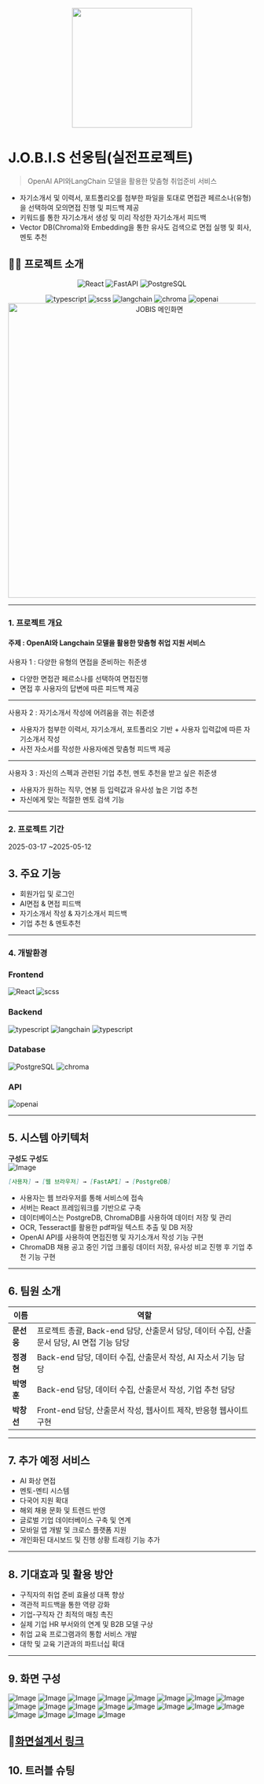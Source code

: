 <p align="center">
  <img width="244" src="https://github.com/user-attachments/assets/253edd78-ab41-4670-9228-683c55d5affc">
</p>


# J.O.B.I.S 선웅팀(실전프로젝트)
> OpenAI API와LangChain 모델을 활용한 맞춤형 취업준비 서비스
- 자기소개서 및 이력서, 포트폴리오를 첨부한 파일을 토대로 면접관 페르소나(유형)을 선택하여 모의면접 진행 및 피드백 제공
- 키워드를 통한 자기소개서 생성 및 미리 작성한 자기소개서 피드백
- Vector DB(Chroma)와 Embedding을 통한 유사도 검색으로 면접 실행 및 회사, 멘토 추천 
## ✍🏻 프로젝트 소개
<p align="center">
 <img src="https://img.shields.io/badge/React-v18.2.0-9cf?logo=React" alt="React" />
  <img src="https://img.shields.io/badge/FastAPI-v0.115.9-009688?logo=fastapi" alt="FastAPI" />
  <img src="https://img.shields.io/badge/PostgreSQL-v13.10-blue?logo=Postgresql" alt="PostgreSQL"/>
</p>
<p align="center">
  <img src="https://img.shields.io/badge/TypeScript-v5.3.3-3178C6?logo=typescript&logoColor=white" alt="typescript" />
  <img src="https://img.shields.io/badge/SCSS-v1.62.1-CC6699?logo=sass&logoColor=white" alt="scss" />
  <img src="https://img.shields.io/badge/LangChain-⚡-green?logo=python" alt="langchain"/>
  <img src="https://img.shields.io/badge/Chroma-VectorDB-yellow?logo=databricks" alt="chroma"/>
  <img src="https://img.shields.io/badge/OpenAI-API-black?logo=openai&logoColor=white" alt="openai"/>
  <a>
    <img width="600" src="https://github.com/user-attachments/assets/8f830045-62df-4a3f-a1c5-f60534805662" alt="JOBIS 메인화면" />
  </a>
</p>

---
### 1. 프로젝트 개요
#### 주제 : OpenAI와 Langchain 모델을 활용한 맞춤형 취업 지원 서비스


사용자 1 : 다양한 유형의 면접을 준비하는 취준생
- 다양한 면접관 페르소나를 선택하여 면접진행
- 면접 후 사용자의 답변에 따른 피드백 제공
---
사용자 2 : 자기소개서 작성에 어려움을 겪는 취준생
- 사용자가 첨부한 이력서, 자기소개서, 포트폴리오 기반 + 사용자 입력값에 따른 자기소개서 작성
- 사전 자소서를 작성한 사용자에겐 맞춤형 피드백 제공
---
사용자 3 : 자신의 스펙과 관련된 기업 추천, 멘토 추천을 받고 싶은 취준생
- 사용자가 원하는 직무, 연봉 등 입력값과 유사성 높은 기업 추천
- 자신에게 맞는 적절한 멘토 검색 기능
  
---
### 2. 프로젝트 기간

2025-03-17 ~2025-05-12

## 3. 주요 기능

- 회원가입 및 로그인
- AI면접 & 면접 피드백
- 자기소개서 작성 & 자기소개서 피드백
- 기업 추천 & 멘토추천

---

### 4. 개발환경
### Frontend
<p align="left">
 <img src="https://img.shields.io/badge/React-v18.2.0-9cf?logo=React" alt="React" />
 <img src="https://img.shields.io/badge/SCSS-v1.62.1-CC6699?logo=sass&logoColor=white" alt="scss" />
</p>

### Backend
<p align="left">
 <img src="https://img.shields.io/badge/TypeScript-v5.3.3-3178C6?logo=typescript&logoColor=white" alt="typescript" />
 <img src="https://img.shields.io/badge/LangChain-⚡-green?logo=python" alt="langchain"/>
 <img src="https://img.shields.io/badge/TypeScript-v5.3.3-3178C6?logo=typescript&logoColor=white" alt="typescript" />
</p>

### Database
<p align="left">
<img src="https://img.shields.io/badge/PostgreSQL-v13.10-blue?logo=Postgresql" alt="PostgreSQL"/>
<img src="https://img.shields.io/badge/Chroma-VectorDB-yellow?logo=databricks" alt="chroma"/>
</p>

### API
<p align="left">
 <img src="https://img.shields.io/badge/OpenAI-API-black?logo=openai&logoColor=white" alt="openai"/>
</p>

---

## 5. 시스템 아키텍처

**구성도**
**구성도**<br>
![Image](https://github.com/user-attachments/assets/ddd73dc8-6748-4c6d-bac6-f457117c0e8e)
```md
[사용자] → [웹 브라우저] → [FastAPI] → [PostgreDB]
```
- 사용자는 웹 브라우저를 통해 서비스에 접속
- 서버는 React 프레임워크를 기반으로 구축
- 데이터베이스는 PostgreDB, ChromaDB를 사용하여 데이터 저장 및 관리
- OCR, Tesseract를 활용한 pdf파일 텍스트 추출 및 DB 저장
- OpenAI API를 사용하여 면접진행 및 자기소개서 작성 기능 구현
- ChromaDB 채용 공고 중인 기업 크롤링 데이터 저장, 유사성 비교 진행 후 기업 추천 기능 구현

---

## 6. 팀원 소개

| 이름 | 역할 |
|------|------|
| **문선웅** | 프로젝트 총괄, Back-end 담당, 산출문서 담당, 데이터 수집, 산출문서 담당, AI 면접 기능 담당 |
| **정경현** | Back-end 담당, 데이터 수집, 산출문서 작성, AI 자소서 기능 담당 |
| **박명훈** | Back-end 담당, 데이터 수집, 산출문서 작성, 기업 추천 담당 |
| **박창선** | Front-end 담당, 산출문서 작성, 웹사이트 제작, 반응형 웹사이트 구현 |



---

## 7. 추가 예정 서비스

- AI 화상 면접 <br>
- 멘토-멘티 시스템 <br>
- 다국어 지원 확대 <br>
- 해외 채용 문화 및 트렌드 반영 <br>
- 글로벌 기업 데이터베이스 구축 및 연계 <br>
- 모바일 앱 개발 및 크로스 플랫폼 지원 <br>
- 개인화된 대시보드 및 진행 상황 트래킹 기능 추가 <br>
---

## 8. 기대효과 및 활용 방안

- 구직자의 취업 준비 효율성 대폭 향상 <br>
- 객관적 피드백을 통한 역량 강화 <br>
- 기업-구직자 간 최적의 매칭 촉진 <br>
- 실제 기업 HR 부서와의 연계 및 B2B 모델 구상 <br>
- 취업 교육 프로그램과의 통합 서비스 개발 <br>
- 대학 및 교육 기관과의 파트너십 확대 <br>
---

## 9. 화면 구성
![Image](https://github.com/user-attachments/assets/3dbaabb1-d75b-431f-bd48-5bdfc2013f99)
![Image](https://github.com/user-attachments/assets/88234b55-e8b9-4654-a9c7-152240c129f1)
![Image](https://github.com/user-attachments/assets/6aea6ef1-dcfe-40d4-b715-cca10deeeb9b)
![Image](https://github.com/user-attachments/assets/d4ab22cf-79bd-4a07-9369-a240d189560e)
![Image](https://github.com/user-attachments/assets/c8040d31-8501-42c9-8a74-ece37bdd31e4)
![Image](https://github.com/user-attachments/assets/56d378ff-c5dc-4ef3-8fc8-99e9ccbd7e9a)
![Image](https://github.com/user-attachments/assets/8fc450bc-d5ef-4382-91d6-4454662854c8)
![Image](https://github.com/user-attachments/assets/31f084cf-4cf9-469e-a81b-a6e95d0d38df)
![Image](https://github.com/user-attachments/assets/382df42a-8e9d-42d1-87e8-d0102e738eb3)
![Image](https://github.com/user-attachments/assets/61b61c9f-7070-4a01-ba13-75e2128035ab)
![Image](https://github.com/user-attachments/assets/7012ff5d-76c0-4cbe-89f8-97ab34887ff1)
![Image](https://github.com/user-attachments/assets/06b5fdbc-426b-43df-bc9b-a32fc0f1e085)
![Image](https://github.com/user-attachments/assets/8992cc64-4369-4467-8483-58d10b249c63)
![Image](https://github.com/user-attachments/assets/70ed4f0b-7eec-4e0d-a8d1-dad8abf7c6c6)
![Image](https://github.com/user-attachments/assets/37b618e3-eeda-4f12-9289-c4736d001607)
![Image](https://github.com/user-attachments/assets/f7c69bff-db15-499b-9128-156451273ac8)
![Image](https://github.com/user-attachments/assets/d6c9b54c-419c-4cf2-a06f-5d265105dcca)
![Image](https://github.com/user-attachments/assets/c650ee66-ec7b-4f1a-8bcf-5d075b37ac4f)
![Image](https://github.com/user-attachments/assets/42454b83-6a64-4102-b5a3-7a2ed0a5c1e3)
![Image](https://github.com/user-attachments/assets/756fd06a-28a6-4569-9573-8cda62204743)

📄[화면설계서 링크](https://www.figma.com/design/PkABMn1ZnHp2tuFcA8yRcM/-%EA%B8%B0%ED%9A%8D-%ED%99%94%EB%A9%B4%EC%84%A4%EA%B3%84%EC%84%9C-%ED%85%9C%ED%94%8C%EB%A6%BF-UX-UI-Wireframe-Template-KOR--UX-UI--Community-?node-id=0-1&p=f)
---
## 10. 트러블 슈팅


